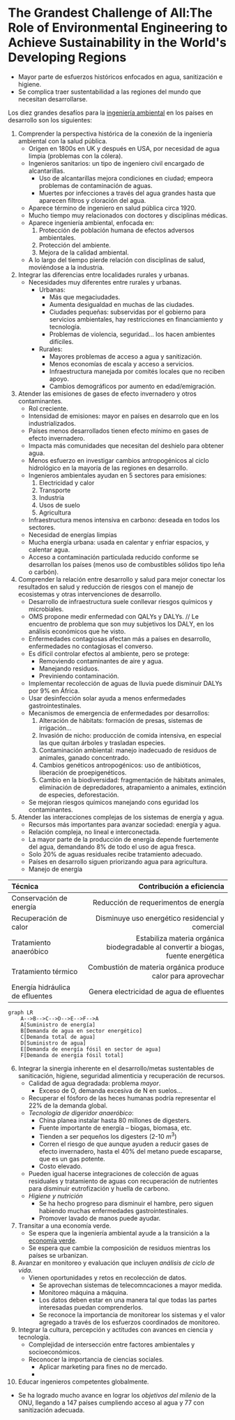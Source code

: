 # The Grandest Challenge of All:The Role of Environmental Engineering to Achieve Sustainability in the World's Developing Regions

* Mayor parte de esfuerzos históricos enfocados en agua, sanitización e higiene.
* Se complica traer sustentabilidad a las regiones del mundo que necesitan desarrollarse.

Los diez grandes desafíos para la [ingeniería ambiental](Ingenier%C3%ADa%20ambiental.md) en los países en desarrollo son los siguientes:

1. Comprender la perspectiva histórica de la conexión de la ingeniería ambiental con la salud pública.
   * Origen en 1800s en UK y después en USA, por necesidad de agua limpia (problemas con la cólera).
   * Ingenieros sanitarios: un tipo de ingeniero civil encargado de alcantarillas.
     * Uso de alcantarillas mejora condiciones en ciudad; empeora problemas de contaminación de aguas.
     * Muertes por infecciones a través del agua grandes hasta que aparecen filtros y cloración del agua.
   * Aparece término de ingeniero en salud pública circa 1920.
   * Mucho tiempo muy relacionados con doctores y disciplinas médicas.
   * Aparece ingeniería ambiental, enfocada en:
     1. Protección de población humana de efectos adversos ambientales.
     1. Protección del ambiente.
     1. Mejora de la calidad ambiental.
   * A lo largo del tiempo pierde relación con disciplinas de salud, moviéndose a la industria.
1. Integrar las diferencias entre localidades rurales y urbanas.
   * Necesidades muy diferentes entre rurales y urbanas.
     * Urbanas:
       * Más que megaciudades.
       * Aumenta desigualdad en muchas de las ciudades.
       * Ciudades pequeñas: subservidas por el gobierno para servicios ambientales, hay restricciones en financiamiento y tecnología.
       * Problemas de violencia, seguridad... los hacen ambientes difíciles.
     * Rurales:
       * Mayores problemas de acceso a agua y sanitización.
       * Menos economías de escala y acceso a servicios.
       * Infraestructura manejada por comités locales que no reciben apoyo.
       * Cambios demográficos por aumento en edad/emigración.
1. Atender las emisiones de gases de efecto invernadero y otros contaminantes.
   * Rol creciente.
   * Intensidad de emisiones: mayor en países en desarrolo que en los industrializados.
   * Países menos desarrollados tienen efecto mínimo en gases de efecto invernadero.
   * Impacta más comunidades que necesitan del deshielo para obtener agua.
   * Menos esfuerzo en investigar cambios antropogénicos al ciclo hidrológico en la mayoría de las regiones en desarrollo.
   * Ingenieros ambientales ayudan en 5 sectores para emisiones:
     1. Electricidad y calor
     1. Transporte
     1. Industria
     1. Usos de suelo
     1. Agricultura
   * Infraestructura menos intensiva en carbono: deseada en todos los sectores.
   * Necesidad de energías limpias
   * Mucha energía urbana: usada en calentar y enfriar espacios, y calentar agua.
   * Acceso a contaminación particulada reducido conforme se desarrollan los países (menos uso de combustibles sólidos tipo leña o carbón).
1. Comprender la relación entre desarrollo y salud para mejor conectar los resultados en salud y reducción de riesgos con el manejo de ecosistemas y otras intervenciones de desarrollo.
   * Desarrollo de infraestructura suele conllevar riesgos químicos y microbiales.
   * OMS propone medir enfermedad con QALYs y DALYs. // Le encuentro de problema que son muy subjetivos los DALY, en los análisis económicos que he visto.
   * Enfermedades contagiosas afectan más a países en desarrollo, enfermedades no contagiosas el converso.
   * Es difícil controlar efectos al ambiente, pero se protege:
     * Removiendo contaminantes de aire y agua.
     * Manejando residuos.
     * Previniendo contaminación.
   * Implementar recolección de aguas de lluvia puede disminuir DALYs por 9% en África.
   * Usar desinfección solar ayuda a menos enfermedades gastrointestinales.
   * Mecanismos de emergencia de enfermedades por desarrollos:
     1. Alteración de hábitats: formación de presas, sistemas de irrigación...
     1. Invasión de nicho: producción de comida intensiva, en especial las que quitan árboles y trasladan especies.
     1. Contaminación ambiental: manejo inadecuado de residuos de animales, ganado concentrado.
     1. Cambios genéticos antropogénicos: uso de antibióticos, liberación de proepigenéticos.
     1. Cambio en la biodiversidad: fragmentación de hábitats animales, eliminación de depredadores, atrapamiento a animales, extinción de especies, deforestación.
   * Se mejoran riesgos químicos manejando cons eguridad los contaminantes.
1. Atender las interacciones complejas de los sistemas de energía y agua.
   * Recursos más importantes para avanzar sociedad: energía y agua.
   * Relación compleja, no lineal e interconectada.
   * La mayor parte de la producción de energía depende fuertemente del agua, demandando 8% de todo el uso de agua fresca.
   * Solo 20% de aguas residuales recibe tratamiento adecuado.
   * Países en desarrollo siguen priorizando agua para agricultura.
   * Manejo de energía

|Técnica|Contribución a eficiencia|
|:------|------------------------:|
|Conservación de energía|Reducción de requerimentos de energía|
|Recuperación de calor|Disminuye uso energético residencial y comercial|
|Tratamiento anaeróbico|Estabiliza materia orgánica biodegradable al convertir a biogas, fuente energética|
|Tratamiento térmico|Combustión de materia orgánica produce calor para aprovechar|
|Energía hidráulica de efluentes|Genera electricidad de agua de efluentes|

````mermaid
graph LR
	A-->B-->C-->D-->E-->F-->A
	A[Suministro de energía]
	B[Demanda de agua en sector energético]
	C[Demanda total de agua]
	D[Suministro de agua]
	E[Demanda de energía fósil en sector de agua]
	F[Demanda de energía fósil total]
````

6. Integrar la sinergia inherente en el desarrollo/metas sustentables de saniticación, higiene, seguridad alimenticia y recuperación de recursos.
   * Calidad de agua degradada: problema *mayor*.
     * Exceso de O, demanda excesiva de N en suelos...
   * Recuperar el fósforo de las heces humanas podría representar el 22% de la demanda global.
   * *Tecnología de digeridor anaeróbico*:
     * China planea instalar hasta 80 millones de digesters.
     * Fuente importante de energía – biogas, biomasa, etc.
     * Tienden a ser pequeños los digesters (2-10 $m^3$)
     * Corren el riesgo de que aunque ayuden a reducir gases de efecto invernadero, hasta el 40% del metano puede escaparse, que es un gas potente.
     * Costo elevado.
   * Pueden igual hacerse integraciones de colección de aguas residuales y tratamiento de aguas con recuperación de nutrientes para disminuir eutrofización y huella de carbono.
   * *Higiene y nutrición*
     * Se ha hecho progreso para disminuir el hambre, pero siguen habiendo muchas enfermedades gastrointestinales.
     * Promover lavado de manos puede ayudar.
6. Transitar a una economía verde.
   * Se espera que la ingeniería ambiental ayude a la transición a la [economía verde](Econom%C3%ADa%20verde.md).
   * Se espera que cambie la composición de residuos mientras los países se urbanizan.
6. Avanzar en monitoreo y evaluación que incluyen *análisis de ciclo de vida*.
   * Vienen oportunidades y retos en recolección de datos.
     * Se aprovechan sistemas de telecomncaciones a mayor medida.
     * Monitoreo máquina a máquina.
     * Los datos deben estar en una manera tal que todas las partes interesadas puedan comprenderlos.
     * Se reconoce la importancia de monitorear los sistemas y el valor agregado a través de los esfuerzos coordinados de monitoreo.
6. Integrar la cultura, percepción y actitudes con avances en ciencia y tecnología.
   * Complejidad de intersección entre factores ambientales y socioeconómicos.
   * Reconocer la importancia de ciencias sociales.
     * Aplicar marketing para fines no de mercado.
     * 
6. Educar ingenieros competentes globalmente.

* Se ha logrado mucho avance en lograr los *objetivos del milenio* de la ONU, llegando a 147 países cumpliendo acceso al agua y 77 con sanitización adecuada.
